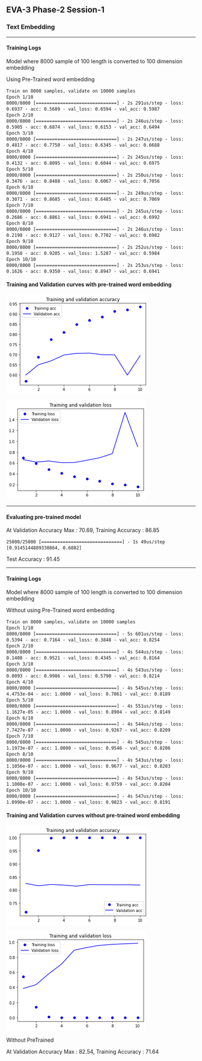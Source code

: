 ## EVA-3 Phase-2 Session-1

### Text Embedding

---

#### Training Logs

Model where 8000 sample of 100 length is converted to 100 dimension embedding

Using Pre-Trained word embedding

```
Train on 8000 samples, validate on 10000 samples
Epoch 1/10
8000/8000 [==============================] - 2s 291us/step - loss: 0.6937 - acc: 0.5689 - val_loss: 0.6594 - val_acc: 0.5987
Epoch 2/10
8000/8000 [==============================] - 2s 246us/step - loss: 0.5905 - acc: 0.6874 - val_loss: 0.6153 - val_acc: 0.6494
Epoch 3/10
8000/8000 [==============================] - 2s 247us/step - loss: 0.4817 - acc: 0.7750 - val_loss: 0.6345 - val_acc: 0.6688
Epoch 4/10
8000/8000 [==============================] - 2s 245us/step - loss: 0.4132 - acc: 0.8095 - val_loss: 0.6044 - val_acc: 0.6975
Epoch 5/10
8000/8000 [==============================] - 2s 250us/step - loss: 0.3476 - acc: 0.8488 - val_loss: 0.6067 - val_acc: 0.7056
Epoch 6/10
8000/8000 [==============================] - 2s 249us/step - loss: 0.3071 - acc: 0.8685 - val_loss: 0.6485 - val_acc: 0.7069
Epoch 7/10
8000/8000 [==============================] - 2s 245us/step - loss: 0.2686 - acc: 0.8861 - val_loss: 0.6941 - val_acc: 0.6992
Epoch 8/10
8000/8000 [==============================] - 2s 246us/step - loss: 0.2198 - acc: 0.9127 - val_loss: 0.7702 - val_acc: 0.6982
Epoch 9/10
8000/8000 [==============================] - 2s 252us/step - loss: 0.1958 - acc: 0.9205 - val_loss: 1.5287 - val_acc: 0.5984
Epoch 10/10
8000/8000 [==============================] - 2s 253us/step - loss: 0.1626 - acc: 0.9350 - val_loss: 0.8947 - val_acc: 0.6941
```

#### Training and Validation curves with pre-trained word embedding

![img1](https://github.com/addyj/EVA/blob/master/EVA3_P2_Session1/T_V_A_WithPreTrain.png)

![img2](https://github.com/addyj/EVA/blob/master/EVA3_P2_Session1/T_V_L_WithPreTrain.png)

---

#### Evaluating pre-trained model

At Validation Accuracy Max : 70.69,  Training Accuracy : 86.85

```
25000/25000 [==============================] - 1s 49us/step
[0.9145144889330864, 0.6882]
```

Test Accuracy : 91.45

---

#### Training Logs

Model where 8000 sample of 100 length is converted to 100 dimension embedding

Without using Pre-Trained word embedding

```
Train on 8000 samples, validate on 10000 samples
Epoch 1/10
8000/8000 [==============================] - 5s 601us/step - loss: 0.5394 - acc: 0.7164 - val_loss: 0.3848 - val_acc: 0.8254
Epoch 2/10
8000/8000 [==============================] - 4s 544us/step - loss: 0.1408 - acc: 0.9521 - val_loss: 0.4345 - val_acc: 0.8164
Epoch 3/10
8000/8000 [==============================] - 4s 543us/step - loss: 0.0093 - acc: 0.9986 - val_loss: 0.5790 - val_acc: 0.8214
Epoch 4/10
8000/8000 [==============================] - 4s 545us/step - loss: 4.4753e-04 - acc: 1.0000 - val_loss: 0.7061 - val_acc: 0.8189
Epoch 5/10
8000/8000 [==============================] - 4s 551us/step - loss: 1.1627e-05 - acc: 1.0000 - val_loss: 0.8904 - val_acc: 0.8149
Epoch 6/10
8000/8000 [==============================] - 4s 544us/step - loss: 7.7427e-07 - acc: 1.0000 - val_loss: 0.9267 - val_acc: 0.8209
Epoch 7/10
8000/8000 [==============================] - 4s 545us/step - loss: 1.1973e-07 - acc: 1.0000 - val_loss: 0.9546 - val_acc: 0.8206
Epoch 8/10
8000/8000 [==============================] - 4s 543us/step - loss: 1.1056e-07 - acc: 1.0000 - val_loss: 0.9677 - val_acc: 0.8203
Epoch 9/10
8000/8000 [==============================] - 4s 543us/step - loss: 1.1008e-07 - acc: 1.0000 - val_loss: 0.9759 - val_acc: 0.8204
Epoch 10/10
8000/8000 [==============================] - 4s 547us/step - loss: 1.0990e-07 - acc: 1.0000 - val_loss: 0.9823 - val_acc: 0.8191
```

#### Training and Validation curves without pre-trained word embedding

![img3](https://github.com/addyj/EVA/blob/master/EVA3_P2_Session1/T_V_A_WithoutPreTrain.png)

![img4](https://github.com/addyj/EVA/blob/master/EVA3_P2_Session1/T_V_L_WithoutPreTrain.png)

Without PreTrained 

At Validation Accuracy Max : 82.54,  Training Accuracy : 71.64
